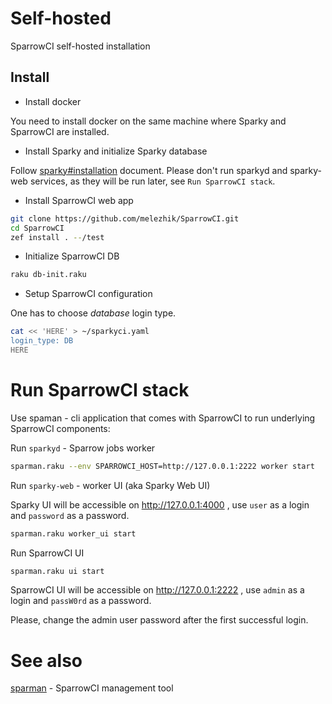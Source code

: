# Self-hosted

SparrowCI self-hosted installation

## Install

* Install docker

You need to install docker on the same machine where Sparky and SparrowCI are installed.

* Install Sparky and initialize Sparky database

Follow [sparky#installation](https://github.com/melezhik/sparky#installation) document. 
Please don't run sparkyd and sparky-web services,
as they will be run later, see `Run SparrowCI stack`.

* Install SparrowCI web app

```bash
git clone https://github.com/melezhik/SparrowCI.git
cd SparrowCI
zef install . --/test
```

* Initialize SparrowCI DB

```bash
raku db-init.raku
```

* Setup SparrowCI configuration 

One has to choose _database_ login type.

```bash
cat << 'HERE' > ~/sparkyci.yaml
login_type: DB
HERE
```

# Run SparrowCI stack

Use spaman - cli application that comes with SparrowCI to run underlying SparrowCI components:

Run `sparkyd` - Sparrow jobs worker 

```bash
sparman.raku --env SPARROWCI_HOST=http://127.0.0.1:2222 worker start
```

Run `sparky-web` - worker UI (aka Sparky Web UI)

Sparky UI will be accessible on http://127.0.0.1:4000 , use `user` as a login and `password` as a password.

```bash
sparman.raku worker_ui start
```

Run SparrowCI UI

```bash
sparman.raku ui start
```

SparrowCI UI will be accessible on http://127.0.0.1:2222 , use `admin` as a login and `passW0rd` as a password.

Please, change the admin user password after the first successful login.

# See also

[sparman](sparman.md) - SparrowCI management tool
